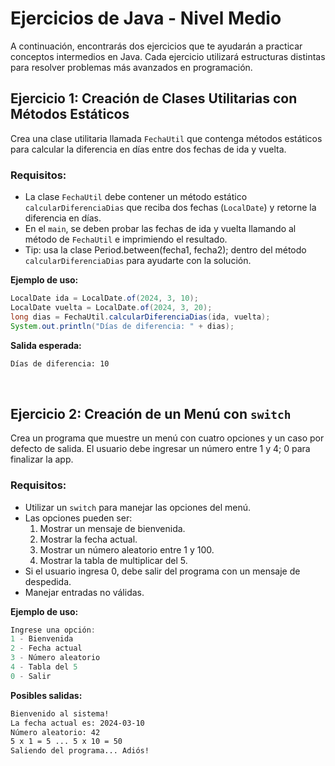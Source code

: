 # Ejercicios de Java - Nivel Medio

A continuación, encontrarás dos ejercicios que te ayudarán a practicar conceptos intermedios en Java. Cada ejercicio utilizará estructuras distintas para resolver problemas más avanzados en programación.

## Ejercicio 1: Creación de Clases Utilitarias con Métodos Estáticos

Crea una clase utilitaria llamada `FechaUtil` que contenga métodos estáticos para calcular la diferencia en días entre dos fechas de ida y vuelta.

### Requisitos:

- La clase `FechaUtil` debe contener un método estático `calcularDiferenciaDias` que reciba dos fechas (`LocalDate`) y retorne la diferencia en días.
- En el `main`, se deben probar las fechas de ida y vuelta llamando al método de `FechaUtil` e imprimiendo el resultado.
- Tip: usa la clase Period.between(fecha1, fecha2); dentro del método `calcularDiferenciaDias` para ayudarte con la solución.

**Ejemplo de uso:**

```java
LocalDate ida = LocalDate.of(2024, 3, 10);
LocalDate vuelta = LocalDate.of(2024, 3, 20);
long dias = FechaUtil.calcularDiferenciaDias(ida, vuelta);
System.out.println("Días de diferencia: " + dias);
```

**Salida esperada:**

```bash
Días de diferencia: 10
```

<br>

## Ejercicio 2: Creación de un Menú con `switch`

Crea un programa que muestre un menú con cuatro opciones y un caso por defecto de salida. El usuario debe ingresar un número entre 1 y 4; 0 para finalizar la app.

### Requisitos:

- Utilizar un `switch` para manejar las opciones del menú.
- Las opciones pueden ser:
  1. Mostrar un mensaje de bienvenida.
  2. Mostrar la fecha actual.
  3. Mostrar un número aleatorio entre 1 y 100.
  4. Mostrar la tabla de multiplicar del 5.
- Si el usuario ingresa 0, debe salir del programa con un mensaje de despedida.
- Manejar entradas no válidas.

**Ejemplo de uso:**

```java
Ingrese una opción:
1 - Bienvenida
2 - Fecha actual
3 - Número aleatorio
4 - Tabla del 5
0 - Salir
```

**Posibles salidas:**

```bash
Bienvenido al sistema!
La fecha actual es: 2024-03-10
Número aleatorio: 42
5 x 1 = 5 ... 5 x 10 = 50
Saliendo del programa... Adiós!
```
